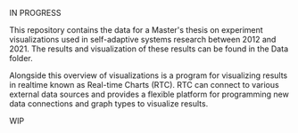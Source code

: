 IN PROGRESS

This repository contains the data for a Master's thesis on experiment visualizations used in self-adaptive systems research between 2012 and 2021. The results and visualization of these results can be found in the Data folder.

Alongside this overview of visualizations is a program for visualizing results in realtime known as Real-time Charts (RTC). RTC can connect to various external data sources and provides a flexible platform for programming new data connections and graph types to visualize results.

WIP
